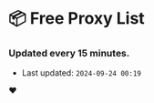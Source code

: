 # :package: Free Proxy List
### Updated every 15 minutes.

- Last updated: `2024-09-24 00:19`

:heart:
